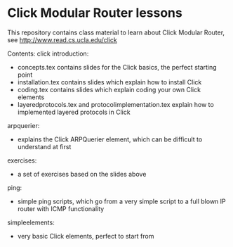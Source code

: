 Click Modular Router lessons
============================

This repository contains class material to learn about Click Modular Router, see http://www.read.cs.ucla.edu/click

Contents:
click introduction:
- concepts.tex contains slides for the Click basics, the perfect starting point
- installation.tex contains slides which explain how to install Click
- coding.tex contains slides which explain coding your own Click elements
- layeredprotocols.tex and protocolimplementation.tex explain how to implemented layered protocols in Click

arpquerier:
- explains the Click ARPQuerier element, which can be difficult to understand at first

exercises:
- a set of exercises based on the slides above

ping:
- simple ping scripts, which go from a very simple script to a full blown IP router with ICMP functionality

simpleelements:
- very basic Click elements, perfect to start from
